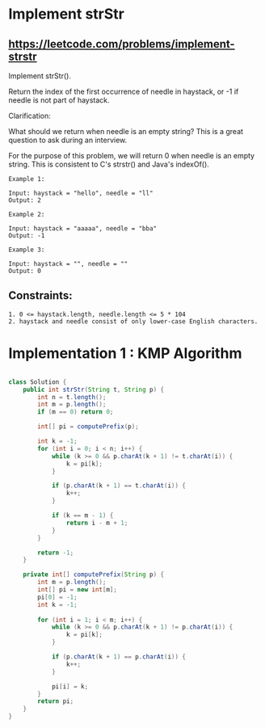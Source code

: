 # Implement strStr
## https://leetcode.com/problems/implement-strstr

Implement strStr().

Return the index of the first occurrence of needle in haystack, or -1 if needle is not part of haystack.

Clarification:

What should we return when needle is an empty string? This is a great question to ask during an interview.

For the purpose of this problem, we will return 0 when needle is an empty string. This is consistent to C's strstr() and Java's indexOf().

``` 
Example 1:

Input: haystack = "hello", needle = "ll"
Output: 2

Example 2:

Input: haystack = "aaaaa", needle = "bba"
Output: -1

Example 3:

Input: haystack = "", needle = ""
Output: 0
``` 

## Constraints:
```
1. 0 <= haystack.length, needle.length <= 5 * 104
2. haystack and needle consist of only lower-case English characters.
```

# Implementation 1 : KMP Algorithm
```java

class Solution {
    public int strStr(String t, String p) {
        int n = t.length();
        int m = p.length();
        if (m == 0) return 0;

        int[] pi = computePrefix(p);

        int k = -1;
        for (int i = 0; i < n; i++) {
            while (k >= 0 && p.charAt(k + 1) != t.charAt(i)) {
                k = pi[k];
            }

            if (p.charAt(k + 1) == t.charAt(i)) {
                k++;
            }

            if (k == m - 1) {
                return i - m + 1;
            }
        }

        return -1;
    }

    private int[] computePrefix(String p) {
        int m = p.length();
        int[] pi = new int[m];
        pi[0] = -1;
        int k = -1;
    
        for (int i = 1; i < m; i++) {
            while (k >= 0 && p.charAt(k + 1) != p.charAt(i)) {
                k = pi[k];
            }

            if (p.charAt(k + 1) == p.charAt(i)) {
                k++;
            }

            pi[i] = k;
        }
        return pi;
    }
}
         
```
